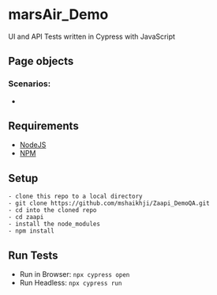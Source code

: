 # marsAir_Demo
UI and API Tests written in Cypress with JavaScript


## Page objects



### Scenarios:
- 

## Requirements

- [NodeJS](https://nodejs.org/en/)
- [NPM](https://www.npmjs.com/get-npm)


## Setup
```
- clone this repo to a local directory
- git clone https://github.com/mshaikhji/Zaapi_DemoQA.git
- cd into the cloned repo
- cd zaapi
- install the node_modules
- npm install
```

## Run Tests
- Run in Browser: `npx cypress open`
- Run Headless: `npx cypress run`

